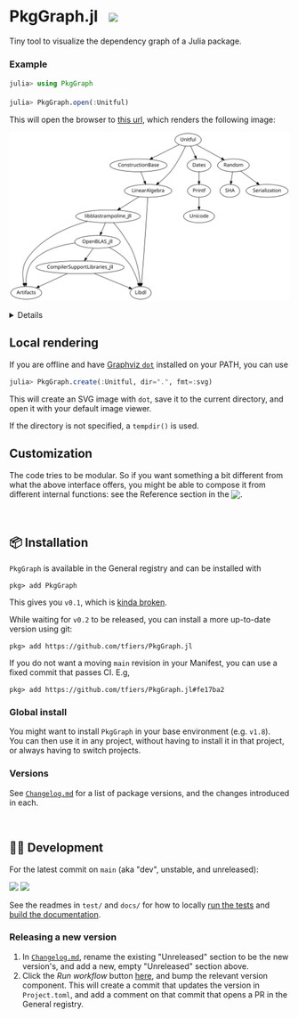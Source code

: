 
# PkgGraph.jl &nbsp; [![][docbadge]][docs]

<!-- The following part of this ReadMe will be re-used in the docs homepage (for DRY purposes) -->
<!-- for-inclusion-in-docs: -->

Tiny tool to visualize the dependency graph of a Julia package.

### Example

```julia
julia> using PkgGraph

julia> PkgGraph.open(:Unitful)
```
This will open the browser to [this url][dotlink], which renders the following image:

<!-- Generated with `PkgGraph.create("Unitful", dir="docs", fmt=:png)` -->
<img src="docs/img/Unitful-deps.svg"
     width=680
     alt="Dependency graph of Unitful, rendered with Graphviz dot">


<details>
  
  The given package (here: [Unitful][unitful]) must be installed in the currently active project for this to work.

  Note that `PkgGraph` does not have to be installed in the same project however:\
  you can switch projects _after_ `PkgGraph` has been imported (using `pkg> activate …`).

  Even easier is to install `PkgGraph` in your base environment (see [Global install](#global-install)),
  so you don't have to switch projects at all.

</details>

[unitful]: https://github.com/PainterQubits/Unitful.jl
[dotlink]: https://dreampuf.github.io/GraphvizOnline/#digraph%20%7B%0A%20%20%20%20node%20%5Bfontname%20%3D%20%22sans-serif%22%5D%0A%20%20%20%20edge%20%5Barrowsize%20%3D%200.88%5D%0A%20%20%20%20Unitful%20-%3E%20ConstructionBase%0A%20%20%20%20ConstructionBase%20-%3E%20LinearAlgebra%0A%20%20%20%20LinearAlgebra%20-%3E%20Libdl%0A%20%20%20%20LinearAlgebra%20-%3E%20libblastrampoline_jll%0A%20%20%20%20libblastrampoline_jll%20-%3E%20Artifacts%0A%20%20%20%20libblastrampoline_jll%20-%3E%20Libdl%0A%20%20%20%20libblastrampoline_jll%20-%3E%20OpenBLAS_jll%0A%20%20%20%20OpenBLAS_jll%20-%3E%20Artifacts%0A%20%20%20%20OpenBLAS_jll%20-%3E%20CompilerSupportLibraries_jll%0A%20%20%20%20CompilerSupportLibraries_jll%20-%3E%20Artifacts%0A%20%20%20%20CompilerSupportLibraries_jll%20-%3E%20Libdl%0A%20%20%20%20OpenBLAS_jll%20-%3E%20Libdl%0A%20%20%20%20Unitful%20-%3E%20Dates%0A%20%20%20%20Dates%20-%3E%20Printf%0A%20%20%20%20Printf%20-%3E%20Unicode%0A%20%20%20%20Unitful%20-%3E%20LinearAlgebra%0A%20%20%20%20Unitful%20-%3E%20Random%0A%20%20%20%20Random%20-%3E%20SHA%0A%20%20%20%20Random%20-%3E%20Serialization%0A%7D%0A
<!-- link shortener? -->


## Local rendering

If you are offline and have [Graphviz `dot`](https://graphviz.org) installed on your PATH, you can use
```julia
julia> PkgGraph.create(:Unitful, dir=".", fmt=:svg)
```
This will create an SVG image with `dot`, save it to the current directory, and open it with your default image viewer.

If the directory is not specified, a `tempdir()` is used.


## Customization

The code tries to be modular. So if you want something a bit different from what the above interface offers, you might be able to compose it from different internal functions: see the Reference section in the <sub>[![][docbadge]][docs]</sub>.


[docbadge]: https://img.shields.io/badge/📕_Documentation-blue
[docs]: https://tfiers.github.io/PkgGraph.jl/



<br>

## 📦 Installation

`PkgGraph` is available in the General registry and can be installed with
```
pkg> add PkgGraph
```
This gives you `v0.1`, which is [kinda broken](https://github.com/tfiers/PkgGraph.jl/releases/tag/v0.1).

While waiting for `v0.2` to be released, you can install a more up-to-date version using git:
```
pkg> add https://github.com/tfiers/PkgGraph.jl
```
If you do not want a moving `main` revision in your Manifest,
you can use a fixed commit that passes CI. E.g,
```
pkg> add https://github.com/tfiers/PkgGraph.jl#fe17ba2
```

### Global install

You might want to install `PkgGraph` in your base environment (e.g. `v1.8`).\
You can then use it in any project, without having to install it in that project, or always having to switch projects.

<!-- 
One way to do this is to run – from any environment:
```
julia> using PkgGraph
```
If the package is not found, Julia will offer to install it.\
**Type '`o`' to choose** your base environment.

You can then call `using PkgGraph` from anywhere, without having to activate the base env.
-->

### Versions

See [`Changelog.md`](Changelog.md) for a list of package versions, and the changes introduced in each.

<!-- ![Latest release](https://img.shields.io/github/v/release/tfiers/PkgGraph?label=Latest%20release) -->




<br>

## 👩‍💻 Development

<!-- For after first release: -->
<!-- ![Commits since latest release](https://img.shields.io/github/commits-since/tfiers/PkgGraph.jl/latest) -->

For the latest commit on `main` (aka "dev", unstable, and unreleased):

[![][tests-CI-badge]][tests-CI]
[![][docs-CI-badge]][docs-CI]

<!-- Must have empty line before linkdefs. -->
[tests-CI-badge]: https://github.com/tfiers/PkgGraph.jl/actions/workflows/Tests.yml/badge.svg
[docs-CI-badge]:  https://github.com/tfiers/PkgGraph.jl/actions/workflows/Docs.yml/badge.svg
[tests-CI]:       https://github.com/tfiers/PkgGraph.jl/actions/workflows/Tests.yml
[docs-CI]:        https://github.com/tfiers/PkgGraph.jl/actions/workflows/Docs.yml

See the readmes in `test/` and `docs/` for how to locally [run the tests](test/ReadMe.md)
and [build the documentation](docs/ReadMe.md).

### Releasing a new version

1. In [`Changelog.md`](Changelog.md), rename the existing "Unreleased" section to be
   the new version's, and add a new, empty "Unreleased" section above.
   <!-- Could be automated prolly; add a step in Register.yml -->
2. Click the _Run workflow_ button [here][regCI], and bump the relevant version
   component. This will create a commit that updates the version in `Project.toml`, and
   add a comment on that commit that opens a PR in the General registry.

[regCI]: https://github.com/tfiers/PkgGraph.jl/actions/workflows/Register.yml
